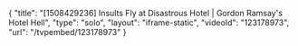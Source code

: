 {
    "title": "[1508429236] Insults Fly at Disastrous Hotel | Gordon Ramsay's Hotel Hell",
    "type": "solo",
    "layout": "iframe-static",
    "videoId": "123178973",
    "url": "\/tvpembed\/123178973"
}